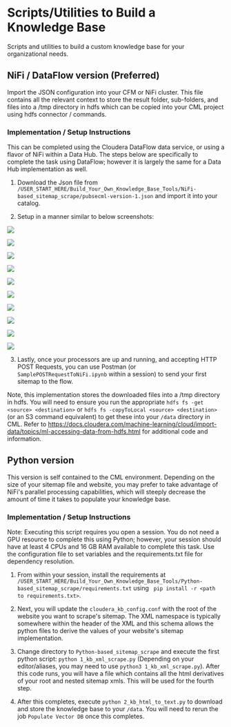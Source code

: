 # Scripts/Utilities to Build a Knowledge Base
Scripts and utilities to build a custom knowledge base for your organizational needs. 

## NiFi / DataFlow version (Preferred)
Import the JSON configuration into your CFM or NiFi cluster. This file contains all the relevant context to store the result folder, sub-folders, and files into a /tmp directory in hdfs which can be copied into your CML project using hdfs connector / commands.

### Implementation / Setup Instructions
This can be completed using the Cloudera DataFlow data service, or using a flavor of NiFi within a Data Hub. The steps below are specifically to complete the task using DataFlow; however it is largely the same for a Data Hub implementation as well.

1. Download the Json file from `/USER_START_HERE/Build_Your_Own_Knowledge_Base_Tools/NiFi-based_sitemap_scrape/pubsecml-version-1.json` and import it into your catalog.

2. Setup in a manner similar to below screenshots:

![](assets/build_your_own_kb_screenshots/nifi_implementation/setup-step1.png)

![](assets/build_your_own_kb_screenshots/nifi_implementation/setup-step2.png)

![](assets/build_your_own_kb_screenshots/nifi_implementation/setup-step3.png)

![](assets/build_your_own_kb_screenshots/nifi_implementation/setup-step4.png)

![](assets/build_your_own_kb_screenshots/nifi_implementation/setup-step5.png)

![](assets/build_your_own_kb_screenshots/nifi_implementation/deploy-step1.png)

![](assets/build_your_own_kb_screenshots/nifi_implementation/deploy-step2.png)

![](assets/build_your_own_kb_screenshots/nifi_implementation/deploy-step3.png)

![](assets/build_your_own_kb_screenshots/nifi_implementation/deploy-step4.png)

![](assets/build_your_own_kb_screenshots/nifi_implementation/deploy-step5.png)

3. Lastly, once your processors are up and running, and accepting HTTP POST Requests, you can use Postman (or `SamplePOSTRequestToNiFi.ipynb` within a session) to send your first sitemap to the flow.

Note, this implementation stores the downloaded files into a /tmp directory in hdfs. You will need to ensure you run the appropriate `hdfs fs -get <source> <destination>` or `hdfs fs -copyToLocal <source> <destination>` (or an S3 command equivalent) to get these into your `/data` directory in CML. Refer to https://docs.cloudera.com/machine-learning/cloud/import-data/topics/ml-accessing-data-from-hdfs.html for additional code and information.



## Python version
This version is self contained to the CML environment. Depending on the size of your sitemap file and website, you may prefer to take advantage of NiFi's parallel processing capabilities, which will steeply decrease the amount of time it takes to populate your knowledge base.

### Implementation / Setup Instructions
Note: Executing this script requires you open a session. You do not need a GPU resource to complete this using Python; however, your session should have at least 4 CPUs and 16 GB RAM available to complete this task. Use the configuration file to set variables and the requirements.txt file for dependency resolution.

1. From within your session, install the requirements at `/USER_START_HERE/Build_Your_Own_Knowledge_Base_Tools/Python-based_sitemap_scrape/requirements.txt` using ` pip install -r <path to requirements.txt>`.

2. Next, you will update the `cloudera_kb_config.conf` with the root of the website you want to scrape's sitemap. The XML namespace is typically somewhere within the header of the XML and this schema allows the python files to derive the values of your website's sitemap implementation.

3. Change directory to `Python-based_sitemap_scrape` and execute the first python script: `python 1_kb_xml_scrape.py` (Depending on your editor/aliases, you may need to use `python3 1_kb_xml_scrape.py`). After this code runs, you will have a file which contains all the html derivatives of your root and nested sitemap xmls. This will be used for the fourth step.

4. After this completes, execute `python 2_kb_html_to_text.py` to download and store the knowledge base to your `/data`. You will need to rerun the job `Populate Vector DB` once this completes.
